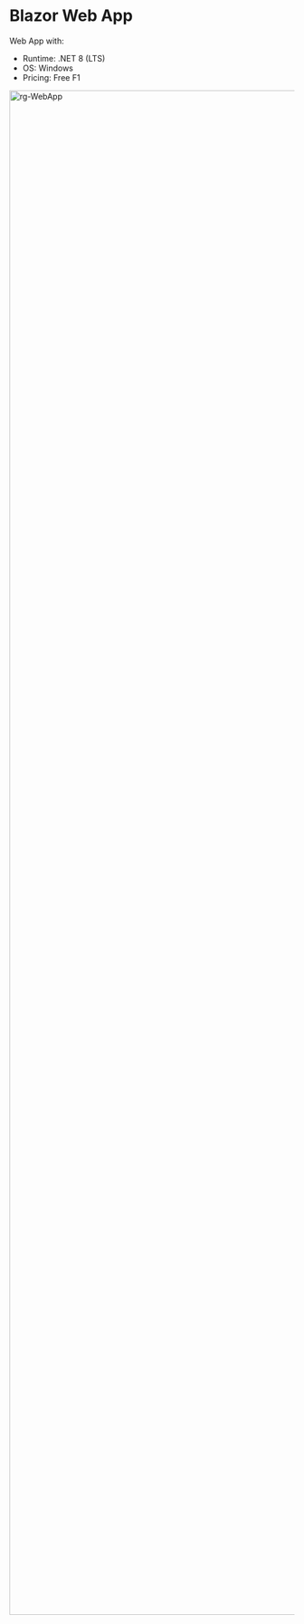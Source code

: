 # Blazor Web App
Web App with:
- Runtime: .NET 8 (LTS)
- OS: Windows
- Pricing: Free F1

<img width="3531" height="2693" alt="rg-WebApp" src="https://github.com/user-attachments/assets/90dea82a-8daa-43a1-8a57-dad376822c7e" />
